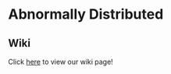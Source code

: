 # Abnormally Distributed

## Wiki
Click [here](https://git.uwaterloo.ca/k57hu/abnormally-distributed/-/wikis/Project-Proposal) to view our wiki page!


